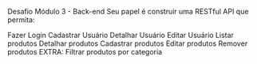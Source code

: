 Desafio Módulo 3 - Back-end
Seu papel é construir uma RESTful API que permita:

Fazer Login
Cadastrar Usuário
Detalhar Usuário
Editar Usuário
Listar produtos
Detalhar produtos
Cadastrar produtos
Editar produtos
Remover produtos
EXTRA: Filtrar produtos por categoria
